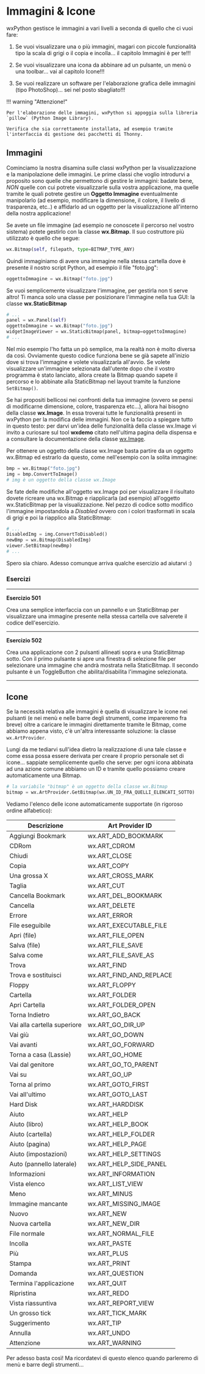 # Immagini & Icone

wxPython gestisce le immagini a vari livelli a seconda di quello che ci vuoi fare:

1. Se vuoi visualizzare una o più immagini, magari con piccole funzionalità tipo la scala di grigi o il copia e incolla... il capitolo Immagini è per te!!!

2. Se vuoi visualizzare una icona da abbinare ad un pulsante, un menù o una toolbar...  vai al capitolo Icone!!! 

3. Se vuoi realizzare un software per l'elaborazione grafica delle immagini (tipo PhotoShop)... sei nel posto sbagliato!!!


!!! warning "Attenzione!"

    Per l'elaborazione delle immagini, wxPython si appoggia sulla libreria `pillow` (Python Image Library). 
    
    Verifica che sia correttamente installata, ad esempio tramite l'interfaccia di gestione dei pacchetti di Thonny.
  

<!-- ############################################################################################################################# -->
## Immagini


Cominciamo la nostra disamina sulle classi wxPython per la
visualizzazione e la manipolazione delle immagini. Le prime classi che
voglio introdurvi a proposito sono quelle che permettono di gestire le
immagini: badate bene, *NON* quelle con cui potrete visualizzarle sulla
vostra applicazione, ma quelle tramite le quali potrete gestire un
**Oggetto Immagine** eventualmente manipolarlo (ad esempio, modificare
la dimensione, il colore, il livello di trasparenza, etc..) e affidarlo
ad un oggetto per la visualizzazione all'interno della nostra
applicazione!

Se avete un file immagine (ad esempio ne conoscete il percorso nel
vostro sistema) potete gestirlo con la classe **wx.Bitmap**. Il suo
costruttore più utilizzato è quello che segue:

``` python
wx.Bitmap(self, filepath, type=BITMAP_TYPE_ANY)
```

Quindi immaginiamo di avere una immagine nella stessa cartella dove è
presente il nostro script Python, ad esempio il file "foto.jpg":

``` python
oggettoImmagine = wx.Bitmap("foto.jpg")
```

Se vuoi semplicemente visualizzare l'immagine, per gestirla non ti
serve altro! Ti manca solo una classe per posizionare l'immagine nella
tua GUI: la classe **wx.StaticBitmap**

``` python
# ...
panel = wx.Panel(self)
oggettoImmagine = wx.Bitmap("foto.jpg")
widgetImageViewer = wx.StaticBitmap(panel, bitmap=oggettoImmagine) 
# ...
```

Nel mio esempio l'ho fatta un pò semplice, ma la realtà non è molto diversa da così. 
Ovviamente questo codice funziona bene se già sapete all'inizio dove si trova l'immagine e volete visualizzarla all'avvio.
Se volete visualizzare un'immagine selezionata dall'utente dopo che il
vostro programma è stato lanciato, allora create la Bitmap quando sapete
il percorso e lo abbinate alla StaticBitmap nel layout tramite la funzione `SetBitmap()`.

Se hai propositi bellicosi nei confronti della tua immagine (ovvero se
pensi di modificarne dimensione, colore, trasparenza etc...), allora
hai bisogno della classe **wx.Image**. In essa troverai tutte le
funzionalità presenti in wxPython per la modifica delle immagini. Non ce
la faccio a spiegare tutto in questo testo: per darvi un'idea delle
funzionalità della classe wx.Image vi invito a curiosare sul tool
**wxdemo** citato nell'ultima pagina della dispensa e a consultare la
documentazione della classe
[wx.Image](https://wxpython.org/Phoenix/docs/html/wx.Image.html).

Per ottenere un oggetto della classe wx.Image basta partire da un
oggetto wx.Bitmap ed estrarlo da questo, come nell'esempio con la
solita immagine:

``` python
bmp = wx.Bitmap("foto.jpg")
img = bmp.ConvertToImage()
# img è un oggetto della classe wx.Image
```

Se fate delle modifiche all'oggetto wx.Image poi per visualizzare il
risultato dovete ricreare una wx.Bitmap e riapplicarla (ad esempio)
all'oggetto wx.StaticBitmap per la visualizzazione. Nel pezzo di codice
sotto modifico l'immagine impostandola a *Disabled* ovvero con i colori
trasformati in scala di grigi e poi la riapplico alla StaticBitmap:

``` python
# ...
DisabledImg = img.ConvertToDisabled()
newBmp = wx.Bitmap(DisabledImg)
viewer.SetBitmap(newBmp)
# ...
```

Spero sia chiaro. 
Adesso comunque arriva qualche esercizio ad aiutarvi :)


### Esercizi

----------------------------------------------------------------------------------------------------------------------

**Esercizio 501**

Crea una semplice interfaccia con un pannello e un StaticBitmap per
visualizzare una immagine presente nella stessa cartella ove salverete
il codice dell'esercizio.


----------------------------------------------------------------------------------------------------------------------


**Esercizio 502**

Crea una applicazione con 2 pulsanti allineati sopra e una StaticBitmap
sotto. Con il primo pulsante si apre una finestra di selezione file per
selezionare una immagine che andrà mostrata nella StaticBitmap. Il
secondo pulsante è un ToggleButton che abilita/disabilita l'immagine
selezionata.


----------------------------------------------------------------------------------------------------------------------


<!-- ############################################################################################################################# -->
## Icone

Se la necessità relativa alle immagini è quella di visualizzare le icone
nei pulsanti (e nei menù e nelle barre degli strumenti, come impareremo
fra breve) oltre a caricare le immagini direttamente tramite le Bitmap,
come abbiamo appena visto, c'è un'altra interessante soluzione: la
classe `wx.ArtProvider`. 

Lungi da me tediarvi sull'idea dietro la realizzazione di una tale classe e come essa possa essere derivata per
creare il proprio personale set di icone... sappiate semplicemente
quello che serve: per ogni icona abbinata ad una azione comune abbiamo
un ID e tramite quello possiamo creare automaticamente una Bitmap.

``` python
# la variabile "bitmap" è un oggetto della classe wx.Bitmap
bitmap = wx.ArtProvider.GetBitmap(wx.UN_ID_FRA_QUELLI_ELENCATI_SOTTO)
```

Vediamo l'elenco delle icone automaticamente supportate (in rigoroso ordine alfabetico):

| Descrizione                 |  Art Provider ID           |
|-----------------------------|----------------------------|
| Aggiungi Bookmark           |  wx.ART_ADD_BOOKMARK       |
| CDRom                       |  wx.ART_CDROM              |
| Chiudi                      |  wx.ART_CLOSE              |
| Copia                       |  wx.ART_COPY               |
| Una grossa X                |  wx.ART_CROSS_MARK         |
| Taglia                      |  wx.ART_CUT                |
| Cancella Bookmark           |  wx.ART_DEL_BOOKMARK       |
| Cancella                    |  wx.ART_DELETE             |
| Errore                      |  wx.ART_ERROR              | 
| File eseguibile             |  wx.ART_EXECUTABLE_FILE    |
| Apri (file)                 |  wx.ART_FILE_OPEN          |
| Salva (file)                |  wx.ART_FILE_SAVE          |
| Salva come                  |  wx.ART_FILE_SAVE_AS       |
| Trova                       |  wx.ART_FIND               |
| Trova e sostituisci         |  wx.ART_FIND_AND_REPLACE   |
| Floppy                      |  wx.ART_FLOPPY
| Cartella                    |  wx.ART_FOLDER
| Apri Cartella               |  wx.ART_FOLDER_OPEN
| Torna Indietro              |  wx.ART_GO_BACK
| Vai alla cartella superiore |  wx.ART_GO_DIR_UP
| Vai giù                     |  wx.ART_GO_DOWN
| Vai avanti                  |  wx.ART_GO_FORWARD
| Torna a casa (Lassie)       |  wx.ART_GO_HOME
| Vai dal genitore            |  wx.ART_GO_TO_PARENT
| Vai su                      |  wx.ART_GO_UP
| Torna al primo              |  wx.ART_GOTO_FIRST
| Vai all'ultimo              | wx.ART_GOTO_LAST
| Hard Disk                   |  wx.ART_HARDDISK
| Aiuto                       |  wx.ART_HELP
| Aiuto (libro)               |  wx.ART_HELP_BOOK
| Aiuto (cartella)            |  wx.ART_HELP_FOLDER
| Aiuto (pagina)              |  wx.ART_HELP_PAGE
| Aiuto (impostazioni)        | wx.ART_HELP_SETTINGS
| Auto (pannello laterale)    |  wx.ART_HELP_SIDE_PANEL
| Informazioni                |  wx.ART_INFORMATION
| Vista elenco                |  wx.ART_LIST_VIEW
| Meno                        |  wx.ART_MINUS
| Immagine mancante           |  wx.ART_MISSING_IMAGE
| Nuovo                       |  wx.ART_NEW
| Nuova cartella              |  wx.ART_NEW_DIR
| File normale                |  wx.ART_NORMAL_FILE
| Incolla                     |  wx.ART_PASTE
| Più                         |  wx.ART_PLUS
| Stampa                      |  wx.ART_PRINT
| Domanda                     |  wx.ART_QUESTION
| Termina l'applicazione      | wx.ART_QUIT
| Ripristina                  |  wx.ART_REDO
| Vista riassuntiva           |  wx.ART_REPORT_VIEW
| Un grosso tick              |  wx.ART_TICK_MARK
| Suggerimento                |  wx.ART_TIP
| Annulla                     |  wx.ART_UNDO
| Attenzione                  |  wx.ART_WARNING

Per adesso basta così! Ma ricordatevi di questo elenco quando parleremo
di menù e barre degli strumenti...

<br>
<br>
<br>

